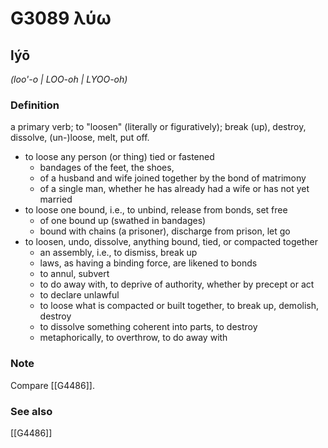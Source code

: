 # G3089 λύω

## lýō

_(loo'-o | LOO-oh | LYOO-oh)_

### Definition

a primary verb; to "loosen" (literally or figuratively); break (up), destroy, dissolve, (un-)loose, melt, put off.

- to loose any person (or thing) tied or fastened
  - bandages of the feet, the shoes,
  - of a husband and wife joined together by the bond of matrimony
  - of a single man, whether he has already had a wife or has not yet married
- to loose one bound, i.e., to unbind, release from bonds, set free
  - of one bound up (swathed in bandages)
  - bound with chains (a prisoner), discharge from prison, let go
- to loosen, undo, dissolve, anything bound, tied, or compacted together
  - an assembly, i.e., to dismiss, break up
  - laws, as having a binding force, are likened to bonds
  - to annul, subvert
  - to do away with, to deprive of authority, whether by precept or act
  - to declare unlawful
  - to loose what is compacted or built together, to break up, demolish, destroy
  - to dissolve something coherent into parts, to destroy
  - metaphorically, to overthrow, to do away with

### Note

Compare [[G4486]].

### See also

[[G4486]]

